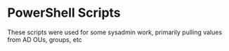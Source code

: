 # PowerShell Scripts 
  These scripts were used for some sysadmin work, primarily pulling values from AD OUs, groups, etc
